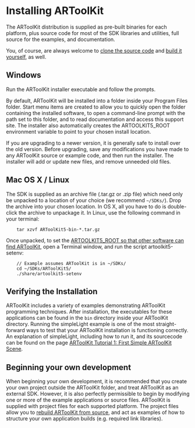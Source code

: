 # Installing ARToolKit
The ARToolKit distribution is supplied as pre-built binaries for each platform, plus source code for most of the SDK libraries and utilities, full source for the examples, and documentation.

You, of course, are always welcome to [clone the source code][repo] and [build it yourself][building], as well.

## Windows
Run the ARToolKit installer executable and follow the prompts.

By default, ARToolKit will be installed into a folder inside your Program Files folder. Start menu items are created to allow you to quickly open the folder containing the installed software, to open a command-line prompt with the path set to this folder, and to read documentation and access this support site. The installer also automatically creates the ARTOOLKIT5_ROOT environment variable to point to your chosen install location.

If you are upgrading to a newer version, it is generally safe to install over the old version. Before upgrading, save any modifications you have made to any ARToolKit source or example code, and then run the installer. The installer will add or update new files, and remove unneeded old files.

## Mac OS X / Linux
The SDK is supplied as an archive file (.tar.gz or .zip file) which need only be unpacked to a location of your choice (we recommend `~/SDKs/`). Drop the archive into your chosen location. In OS X, all you have to do is double-click the archive to unpackage it. In Linux, use the following command in your terminal:
```
    tar xzvf ARToolKit5-bin-*.tar.gz
```

Once unpacked, to set the [ARTOOLKIT5_ROOT so that other software can find ARToolKit][setting_env], open a Terminal window, and run the script artoolkit5-setenv:
```
    // Example assumes ARToolKit is in ~/SDKs/
    cd ~/SDKs/ARToolKit5/
    ./share/artoolkit5-setenv
```

## Verifying the Installation
ARToolKit includes a variety of examples demonstrating ARToolKit programming techniques. After installation, the executables for these applications can be found in the `bin` directory inside your ARToolKit directory. Running the simpleLight example is one of the most straight-forward ways to test that your ARToolKit installation is functioning correctly. An explanation of simpleLight, including how to run it, and its sourcecode can be found on the page [ARToolKit Tutorial 1: First Simple ARToolKit Scene][tutorial_1_first_scene].

## Beginning your own development
When beginning your own development, it is recommended that you create your own project outside the ARToolKit folder, and treat ARToolKit as an external SDK. However, it is also perfectly permissible to begin by modifying one or more of the example applications or source files. ARToolKit is supplied with project files for each supported platform. The project files allow you to [rebuild ARToolKit from source][building], and act as examples of how to structure your own application builds (e.g. required link libraries).

[repo]: https://github.com/artoolkitx/artoolkit5
[building]: ../8_Advanced_Topics/build_artoolkit.md
[setting_env]: ./general_environment_variables.md
[tutorial_1_first_scene]: ../7_Examples/example_simplelite.md
[3]: http://developer.apple.com/xcode/
[4]: http://www.apple.com/quicktime/download/
[5]: http://www.artoolworks.com/dist/openscenegraph/
[6]: http://mesa3d.sourceforge.net/
[7]: http://www.openvrml.org/
